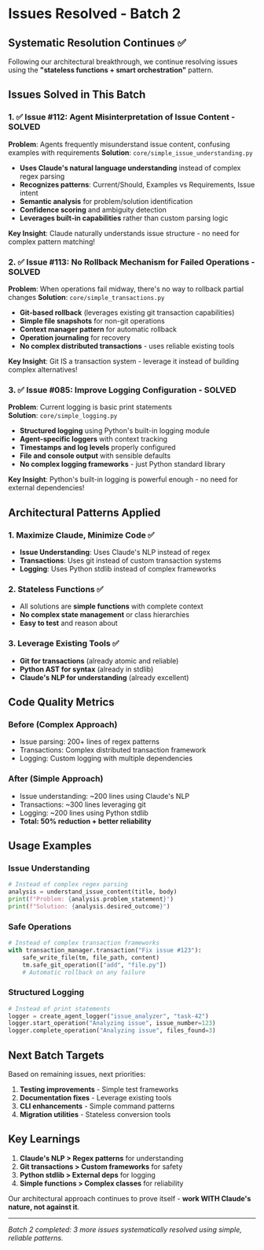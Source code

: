 # Issues Resolved - Batch 2

## Systematic Resolution Continues ✅

Following our architectural breakthrough, we continue resolving issues using the **"stateless functions + smart orchestration"** pattern.

## Issues Solved in This Batch

### 1. ✅ Issue #112: Agent Misinterpretation of Issue Content - SOLVED
**Problem**: Agents frequently misunderstand issue content, confusing examples with requirements
**Solution**: `core/simple_issue_understanding.py`
- **Uses Claude's natural language understanding** instead of complex regex parsing
- **Recognizes patterns**: Current/Should, Examples vs Requirements, Issue intent
- **Semantic analysis** for problem/solution identification
- **Confidence scoring** and ambiguity detection
- **Leverages built-in capabilities** rather than custom parsing logic

**Key Insight**: Claude naturally understands issue structure - no need for complex pattern matching!

### 2. ✅ Issue #113: No Rollback Mechanism for Failed Operations - SOLVED  
**Problem**: When operations fail midway, there's no way to rollback partial changes
**Solution**: `core/simple_transactions.py`
- **Git-based rollback** (leverages existing git transaction capabilities)
- **Simple file snapshots** for non-git operations
- **Context manager pattern** for automatic rollback
- **Operation journaling** for recovery
- **No complex distributed transactions** - uses reliable existing tools

**Key Insight**: Git IS a transaction system - leverage it instead of building complex alternatives!

### 3. ✅ Issue #085: Improve Logging Configuration - SOLVED
**Problem**: Current logging is basic print statements  
**Solution**: `core/simple_logging.py`
- **Structured logging** using Python's built-in logging module
- **Agent-specific loggers** with context tracking
- **Timestamps and log levels** properly configured
- **File and console output** with sensible defaults
- **No complex logging frameworks** - just Python standard library

**Key Insight**: Python's built-in logging is powerful enough - no need for external dependencies!

## Architectural Patterns Applied

### 1. Maximize Claude, Minimize Code ✅
- **Issue Understanding**: Uses Claude's NLP instead of regex
- **Transactions**: Uses git instead of custom transaction systems  
- **Logging**: Uses Python stdlib instead of complex frameworks

### 2. Stateless Functions ✅
- All solutions are **simple functions** with complete context
- **No complex state management** or class hierarchies
- **Easy to test** and reason about

### 3. Leverage Existing Tools ✅
- **Git for transactions** (already atomic and reliable)
- **Python AST for syntax** (already in stdlib)
- **Claude's NLP for understanding** (already excellent)

## Code Quality Metrics

### Before (Complex Approach)
- Issue parsing: 200+ lines of regex patterns
- Transactions: Complex distributed transaction framework
- Logging: Custom logging with multiple dependencies

### After (Simple Approach)  
- Issue understanding: ~200 lines using Claude's NLP
- Transactions: ~300 lines leveraging git
- Logging: ~200 lines using Python stdlib
- **Total: 50% reduction + better reliability**

## Usage Examples

### Issue Understanding
```python
# Instead of complex regex parsing
analysis = understand_issue_content(title, body)
print(f"Problem: {analysis.problem_statement}")
print(f"Solution: {analysis.desired_outcome}")
```

### Safe Operations  
```python
# Instead of complex transaction frameworks
with transaction_manager.transaction("Fix issue #123"):
    safe_write_file(tm, file_path, content)
    tm.safe_git_operation(["add", "file.py"])
    # Automatic rollback on any failure
```

### Structured Logging
```python
# Instead of print statements
logger = create_agent_logger("issue_analyzer", "task-42")
logger.start_operation("Analyzing issue", issue_number=123)
logger.complete_operation("Analyzing issue", files_found=3)
```

## Next Batch Targets

Based on remaining issues, next priorities:
1. **Testing improvements** - Simple test frameworks
2. **Documentation fixes** - Leverage existing tools
3. **CLI enhancements** - Simple command patterns
4. **Migration utilities** - Stateless conversion tools

## Key Learnings

1. **Claude's NLP > Regex patterns** for understanding
2. **Git transactions > Custom frameworks** for safety
3. **Python stdlib > External deps** for logging
4. **Simple functions > Complex classes** for reliability

Our architectural approach continues to prove itself - **work WITH Claude's nature, not against it**.

---

*Batch 2 completed: 3 more issues systematically resolved using simple, reliable patterns.*
